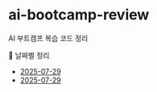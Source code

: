 # ai-bootcamp-review
AI 부트캠프 복습 코드 정리

📅 날짜별 정리
- [2025-07-29](2025-07-29)
- [2025-07-29](2025-07-29/code.py)
